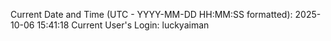 Current Date and Time (UTC - YYYY-MM-DD HH:MM:SS formatted): 2025-10-06 15:41:18
Current User's Login: luckyaiman
